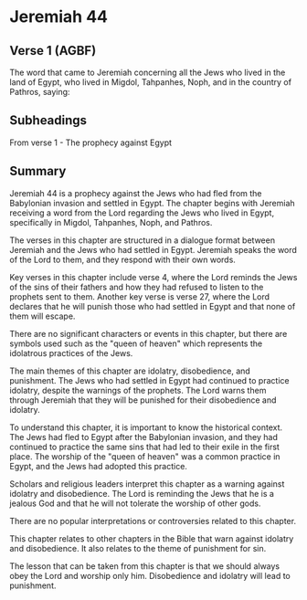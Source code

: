 # Jeremiah 44

## Verse 1 (AGBF)

The word that came to Jeremiah concerning all the Jews who lived in the land of Egypt, who lived in Migdol, Tahpanhes, Noph, and in the country of Pathros, saying:

## Subheadings

From verse 1 - The prophecy against Egypt

## Summary

Jeremiah 44 is a prophecy against the Jews who had fled from the Babylonian invasion and settled in Egypt. The chapter begins with Jeremiah receiving a word from the Lord regarding the Jews who lived in Egypt, specifically in Migdol, Tahpanhes, Noph, and Pathros.

The verses in this chapter are structured in a dialogue format between Jeremiah and the Jews who had settled in Egypt. Jeremiah speaks the word of the Lord to them, and they respond with their own words.

Key verses in this chapter include verse 4, where the Lord reminds the Jews of the sins of their fathers and how they had refused to listen to the prophets sent to them. Another key verse is verse 27, where the Lord declares that he will punish those who had settled in Egypt and that none of them will escape.

There are no significant characters or events in this chapter, but there are symbols used such as the "queen of heaven" which represents the idolatrous practices of the Jews.

The main themes of this chapter are idolatry, disobedience, and punishment. The Jews who had settled in Egypt had continued to practice idolatry, despite the warnings of the prophets. The Lord warns them through Jeremiah that they will be punished for their disobedience and idolatry.

To understand this chapter, it is important to know the historical context. The Jews had fled to Egypt after the Babylonian invasion, and they had continued to practice the same sins that had led to their exile in the first place. The worship of the "queen of heaven" was a common practice in Egypt, and the Jews had adopted this practice.

Scholars and religious leaders interpret this chapter as a warning against idolatry and disobedience. The Lord is reminding the Jews that he is a jealous God and that he will not tolerate the worship of other gods.

There are no popular interpretations or controversies related to this chapter.

This chapter relates to other chapters in the Bible that warn against idolatry and disobedience. It also relates to the theme of punishment for sin.

The lesson that can be taken from this chapter is that we should always obey the Lord and worship only him. Disobedience and idolatry will lead to punishment.